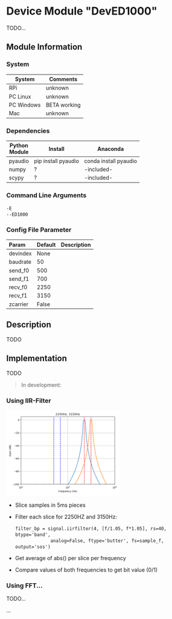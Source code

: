 # Device Module "DevED1000"

TODO...

## Module Information

### System

| System | Comments |
| --- | --- |
| RPi | unknown
| PC Linux | unknown
| PC Windows | BETA working
| Mac | unknown

### Dependencies

| Python<br>Module | Install | Anaconda |
| --- | --- | --- |
| pyaudio | pip install pyaudio | conda install pyaudio
| numpy | ? | -included-
| scypy | ? | -included-

### Command Line Arguments

    -E
    --ED1000

### Config File Parameter

| Param | Default | Description |
| :--- | --- | :--- |
| devindex | None |
| baudrate | 50 |
| send_f0 | 500 |
| send_f1 | 700 |
| recv_f0 | 2250 |
| recv_f1 | 3150 |
| zcarrier | False |

## Description

TODO



## Implementation

TODO

> In development:

### Using IIR-Filter

<img src="../img/ED1000IIR.png" width="300px">

 * Slice samples in 5ms pieces
 * Filter each slice for 2250HZ and 3150Hz:

       filter_bp = signal.iirfilter(4, [f/1.05, f*1.05], rs=40, btype='band',
                    analog=False, ftype='butter', fs=sample_f, output='sos')

 * Get average of abs() per slice per frequency
 * Compare values of both frequencies to get bit value (0/1)

 ### Using FFT...

TODO...

 ...
